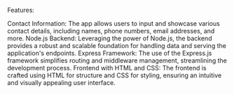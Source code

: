 Features:

Contact Information: The app allows users to input and showcase various contact details, including names, phone numbers, email addresses, and more.
Node.js Backend: Leveraging the power of Node.js, the backend provides a robust and scalable foundation for handling data and serving the application's endpoints.
Express Framework: The use of the Express.js framework simplifies routing and middleware management, streamlining the development process.
Frontend with HTML and CSS: The frontend is crafted using HTML for structure and CSS for styling, ensuring an intuitive and visually appealing user interface.
